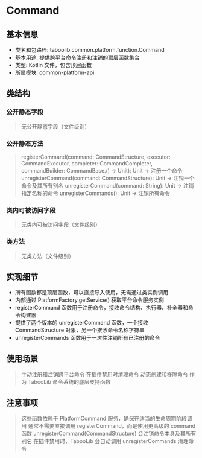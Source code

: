 # Command
## 基本信息 
- 类名和包路径: taboolib.common.platform.function.Command
- 基本用途: 提供跨平台命令注册和注销的顶层函数集合
- 类型: Kotlin 文件，包含顶层函数
- 所属模块: common-platform-api

## 类结构 
### 公开静态字段 
> 无公开静态字段（文件级别）

### 公开静态方法 
> registerCommand(command: CommandStructure, executor: CommandExecutor, completer: CommandCompleter, commandBuilder: CommandBase.() -> Unit): Unit -> 注册一个命令
> unregisterCommand(command: CommandStructure): Unit -> 注销一个命令及其所有别名
> unregisterCommand(command: String): Unit -> 注销指定名称的命令
> unregisterCommands(): Unit -> 注销所有命令

### 类内可被访问字段 
> 无类内可被访问字段（文件级别）

### 类方法
> 无类方法（文件级别）

## 实现细节
- 所有函数都是顶层函数，可以直接导入使用，无需通过类实例调用
- 内部通过 PlatformFactory.getService<PlatformCommand>() 获取平台命令服务实例
- registerCommand 函数用于注册命令，接收命令结构、执行器、补全器和命令构建器
- 提供了两个版本的 unregisterCommand 函数，一个接收 CommandStructure 对象，另一个接收命令名称字符串
- unregisterCommands 函数用于一次性注销所有已注册的命令

## 使用场景 
> 手动注册和注销跨平台命令
> 在插件禁用时清理命令
> 动态创建和移除命令
> 作为 TabooLib 命令系统的底层支持函数

## 注意事项 
> 这些函数依赖于 PlatformCommand 服务，确保在适当的生命周期阶段调用
> 通常不需要直接调用 registerCommand，而是使用更高级的 command 函数
> unregisterCommand(CommandStructure) 会注销命令本身及其所有别名
> 在插件禁用时，TabooLib 会自动调用 unregisterCommands 清理命令